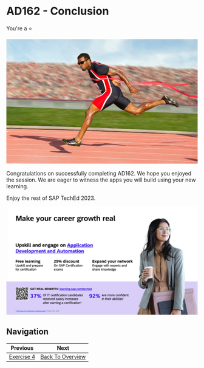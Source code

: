 # AD162 - Conclusion

You're a :star: 

![Race Finish](./assets/images/img-3.jpg)

Congratulations on successfully completing AD162. We hope you enjoyed the session. We are eager to witness the apps you will build using your new learning.

Enjoy the rest of SAP TechEd 2023.

![ADAI More Learning](./assets/images/img-4.png)

## Navigation

| Previous| Next |
|---|---|
| [Exercise 4](exercises/ex4/README.md) | [Back To Overview](./README.md) |